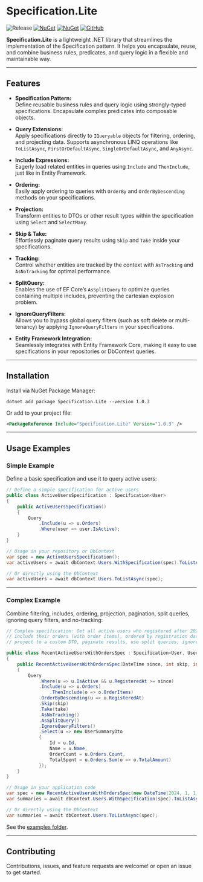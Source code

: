# Specification.Lite
![Release](https://github.com/IgnacioCastro0713/Specification.Lite/actions/workflows/build-release.yml/badge.svg)
[![NuGet](https://img.shields.io/nuget/dt/Specification.Lite.svg)](https://www.nuget.org/packages/Specification.Lite)
[![NuGet](https://img.shields.io/nuget/vpre/Specification.Lite.svg)](https://www.nuget.org/packages/Specification.Lite)
[![GitHub](https://img.shields.io/github/license/IgnacioCastro0713/Specification.Lite?style=flat-square)](https://github.com/IgnacioCastro0713/Specification.Lite/blob/main/LICENSE)

**Specification.Lite** is a lightweight .NET library that streamlines the implementation of the Specification pattern. It helps you encapsulate, reuse, and combine business rules, predicates, and query logic in a flexible and maintainable way.

---

## Features

- **Specification Pattern:**  
  Define reusable business rules and query logic using strongly-typed specifications. Encapsulate complex predicates into composable objects.

- **Query Extensions:**  
  Apply specifications directly to `IQueryable` objects for filtering, ordering, and projecting data. Supports asynchronous LINQ operations like `ToListAsync`, `FirstOrDefaultAsync`, `SingleOrDefaultAsync`, and `AnyAsync`.

- **Include Expressions:**  
  Eagerly load related entities in queries using `Include` and `ThenInclude`, just like in Entity Framework.

- **Ordering:**  
  Easily apply ordering to queries with `OrderBy` and `OrderByDescending` methods on your specifications.

- **Projection:**  
  Transform entities to DTOs or other result types within the specification using `Select` and `SelectMany`.

- **Skip & Take:**  
  Effortlessly paginate query results using `Skip` and `Take` inside your specifications.

- **Tracking:**  
  Control whether entities are tracked by the context with `AsTracking` and `AsNoTracking` for optimal performance.

- **SplitQuery:**  
  Enables the use of EF Core’s `AsSplitQuery` to optimize queries containing multiple includes, preventing the cartesian explosion problem.

- **IgnoreQueryFilters:**  
  Allows you to bypass global query filters (such as soft delete or multi-tenancy) by applying `IgnoreQueryFilters` in your specifications.

- **Entity Framework Integration:**  
  Seamlessly integrates with Entity Framework Core, making it easy to use specifications in your repositories or DbContext queries.

---

## Installation

Install via NuGet Package Manager:

```pwsh
dotnet add package Specification.Lite --version 1.0.3
```
Or add to your project file:

```xml
<PackageReference Include="Specification.Lite" Version="1.0.3" />
```

---

## Usage Examples

### Simple Example

Define a basic specification and use it to query active users:

```csharp
// Define a simple specification for active users
public class ActiveUsersSpecification : Specification<User>
{
    public ActiveUsersSpecification()
    {
        Query
            .Include(u => u.Orders)
            .Where(user => user.IsActive);
    }
}

// Usage in your repository or DbContext
var spec = new ActiveUsersSpecification();
var activeUsers = await dbContext.Users.WithSpecification(spec).ToListAsync();

// Or directly using the DbContext
var activeUsers = await dbContext.Users.ToListAsync(spec);
```

---

### Complex Example

Combine filtering, includes, ordering, projection, pagination, split queries, ignoring query filters, and no-tracking:

```csharp
// Complex specification: Get all active users who registered after 2024-01-01,
// include their orders (with order items), ordered by registration date descending,
// project to a custom DTO, paginate results, use split queries, ignore global query filters, and return as no-tracking.

public class RecentActiveUsersWithOrdersSpec : Specification<User, UserSummaryDto>
{
    public RecentActiveUsersWithOrdersSpec(DateTime since, int skip, int take)
    {
        Query
            .Where(u => u.IsActive && u.RegisteredAt >= since)
            .Include(u => u.Orders)
                .ThenInclude(o => o.OrderItems)
            .OrderByDescending(u => u.RegisteredAt)
            .Skip(skip)
            .Take(take)
            .AsNoTracking()
            .AsSplitQuery()
            .IgnoreQueryFilters()
            .Select(u => new UserSummaryDto
            {
                Id = u.Id,
                Name = u.Name,
                OrderCount = u.Orders.Count,
                TotalSpent = u.Orders.Sum(o => o.TotalAmount)
            });
    }
}

// Usage in your application code
var spec = new RecentActiveUsersWithOrdersSpec(new DateTime(2024, 1, 1), skip: 20, take: 10);
var summaries = await dbContext.Users.WithSpecification(spec).ToListAsync();

// Or directly using the DbContext
var summaries = await dbContext.Users.ToListAsync(spec);
```

See the [examples folder](./examples).

---

## Contributing

Contributions, issues, and feature requests are welcome! or open an issue to get started.
